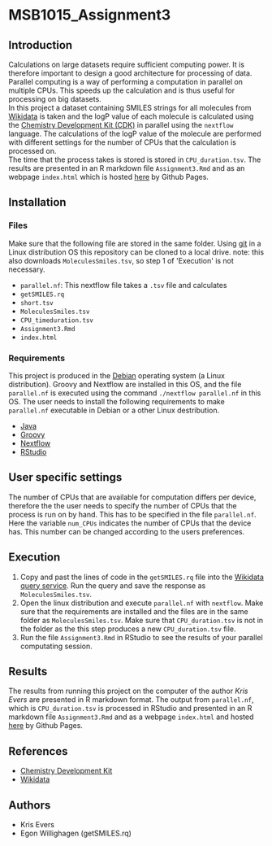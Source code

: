 # MSB1015_Assignment3
## Introduction
Calculations on large datasets require sufficient computing power. It is therefore important to design a good architecture for processing of data. Parallel computing is a way of performing a computation in parallel on multiple CPUs. This speeds up the calculation and is thus useful for processing on big datasets. </br>
In this project a dataset containing SMILES strings for all molecules from [Wikidata](https://wikidata.org/) is taken and the logP value of each molecule is calculated using the [Chemistry Development Kit (CDK)](https://cdk.github.io/) in parallel using the `nextflow` language. The calculations of the logP value of the molecule are performed with different settings for the number of CPUs that the calculation is processed on. </br>
The time that the process takes is stored is stored in `CPU_duration.tsv`. The results are presented in an R markdown file `Assignment3.Rmd` and as an webpage `index.html` which is hosted [here]() by Github Pages.

## Installation
### Files
Make sure that the following file are stored in the same folder. Using [git](https://linuxize.com/post/how-to-install-git-on-debian-10/) in a Linux distribution OS this repository can be cloned to a local drive. note: this also downloads `MoleculesSmiles.tsv`, so step 1 of 'Execution' is not necessary.
* `parallel.nf`: This nextflow file takes a `.tsv` file and calculates 
* `getSMILES.rq`
* `short.tsv`
* `MoleculesSmiles.tsv`
* `CPU_timeduration.tsv`
* `Assignment3.Rmd`
* `index.html`
### Requirements
This project is produced in the [Debian](https://www.debian.org/) operating system (a Linux distribution). Groovy and Nextflow are installed in this OS, and the file `parallel.nf` is executed using the command `./nextflow parallel.nf` in this OS. The user needs to install the following requirements to make `parallel.nf` executable in Debian or a other Linux destribution.
* [Java](https://www.java.com/en/download/win10.jsp)
* [Groovy](https://groovy-lang.org/install.html)
* [Nextflow](https://www.nextflow.io/)
* [RStudio](https://rstudio.com/)
## User specific settings
The number of CPUs that are available for computation differs per device, therefore the the user needs to specify the number of CPUs that the process is run on by hand. This has to be specified in the file `parallel.nf`. Here the variable `num_CPUs` indicates the number of CPUs that the device has. This number can be changed according to the users preferences.
## Execution
1. Copy and past the lines of code in the `getSMILES.rq` file into the [Wikidata query service](https://query.wikidata.org/). Run the query and save the response as `MoleculesSmiles.tsv`.
2. Open the linux distribution and execute `parallel.nf` with `nextflow`. Make sure that the requirements are installed and the files are in the same folder as `MoleculesSmiles.tsv`. Make sure that `CPU_duration.tsv` is not in the folder as the this step produces a new `CPU_duration.tsv` file.
3. Run the file `Assignment3.Rmd` in RStudio to see the results of your parallel computating session.
## Results
The results from running this project on the computer of the author *Kris Evers* are presented in R markdown format. The output from `parallel.nf`, which is `CPU_duration.tsv` is processed in RStudio and presented in an R markdown file `Assignment3.Rmd` and as a webpage `index.html` and hosted [here]() by Github Pages.

## References
* [Chemistry Development Kit](https://cdk.github.io/)
* [Wikidata](https://query.wikidata.org)

## Authors
* Kris Evers
* Egon Willighagen (getSMILES.rq)
